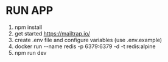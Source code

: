 
# RUN APP
1. npm install
2. get started https://mailtrap.io/
3. create .env file and configure variables (use .env.example)
4. docker run --name redis -p 6379:6379 -d -t redis:alpine
5. npm run dev
